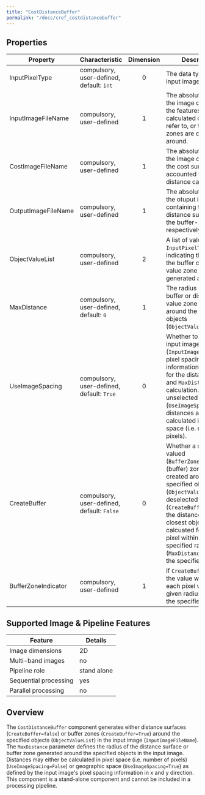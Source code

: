 ```yaml
---
title: "CostDistanceBuffer"
permalink: "/docs/cref_costdistancebuffer"
--- 
```


## Properties

 Property | Characteristic | Dimension | Description 
----------|----------------|:-----------:|-------------
InputPixelType | compulsory,<br>user-defined, default: `int` | 0 | The data type of the input image pixels.
InputImageFileName | compulsory,<br>user-defined | 1 | The absolute path of the image containing the features the calculated distances refer to, or the buffer zones are created around.
CostImageFileName | compulsory,<br>user-defined | 1 | The absolute path of the image containing the cost surface to be accounted for in the distance calculation. 
OutputImageFileName | compulsory,<br>user-defined | 1 |The absolute path of the otuput image containing the (cost-) distance surface or the buffer-zone image respectively.
ObjectValueList | compulsory,<br>user-defined | 2 | A list of values of `InputPixelType`, indicating the objects the buffer or distance value zone is generated around.
MaxDistance | compulsory,<br>user-defined, default: `0` | 1 | The radius of the buffer or distance value zone generated around the specified objects (`ObjectValueList`).
UseImageSpacing | compulsory,<br>user-defined, default: `True` | 0 | Whether to use the input image's (`InputImageFileName`) pixel spacing information as basis for the distance value and `MaxDistance` calculation. If unselected (`UseImageSpace=False`), distances are calculated in pixel space (i.e. number of pixels).
CreateBuffer |  compulsory,<br>user-defined, default: `False` | 0 | Whether a single-valued (`BufferZoneIndicator`) (buffer) zone is to be created around the specified objects  (`ObjectValueList`). If deselected (`CreateBuffer=False`), the distance to the closest object is calcuated for each pixel within the specified radius (`MaxDistance`) around the specified objects. 
BufferZoneIndicator | compulsory,<br>user-defined | 1 |  If `CreateBuffer=True`, the value written into each pixel within the given radius around the specified objects.

## Supported Image & Pipeline Features

Feature | Details
---------------|---------------------
Image dimensions | 2D
Multi-band images | no
Pipeline role | stand alone
Sequential processing | yes
Parallel processing | no

## Overview

The `CostDistanceBuffer` component generates either distance surfaces (`CreateBuffer=false`) or buffer zones (`CreateBuffer=True`) around the specified objects (`ObjectValueList`) in the input image (`InputImageFileName`). The `MaxDistance` parameter defines the radius of the distance surface or buffer zone generated around the specified objects in the input image. Distances may either be calculated in pixel space (i.e. number of pixels) (`UseImageSpacing=False`) or geographic space (`UseImageSpacing=True`) as defined by the input image's pixel spacing information in x and y direction. This component is a stand-alone component and cannot be included in a processing pipeline. 


